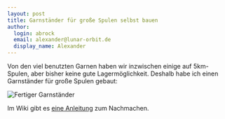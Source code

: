```yaml
---
layout: post
title: Garnständer für große Spulen selbst bauen
author:
  login: abrock
  email: alexander@lunar-orbit.de
  display_name: Alexander
---
```


Von den viel benutzten Garnen haben wir inzwischen einige auf
5km-Spulen, aber bisher keine gute Lagermöglichkeit.
Deshalb habe ich einen Garnständer für große Spulen gebaut:

![Fertiger Garnständer](/assets/garnstaender.jpg)

Im Wiki gibt es
[eine Anleitung](https://wiki.raumzeitlabor.de/wiki/Rarity/Garnst%C3%A4nder)
zum Nachmachen.
